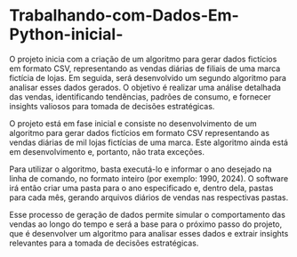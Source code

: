 # Trabalhando-com-Dados-Em-Python-inicial-
O projeto inicia com a criação de um algoritmo para gerar dados fictícios em formato CSV, representando as vendas diárias de filiais de uma marca fictícia de lojas. Em seguida, será desenvolvido um segundo algoritmo para analisar esses dados gerados. O objetivo é realizar uma análise detalhada das vendas, identificando tendências, padrões de consumo, e fornecer insights valiosos para tomada de decisões estratégicas.

O projeto está em fase inicial e consiste no desenvolvimento de um algoritmo para gerar dados fictícios em formato CSV representando as vendas diárias de mil lojas fictícias de uma marca. Este algoritmo ainda está em desenvolvimento e, portanto, não trata exceções.

Para utilizar o algoritmo, basta executá-lo e informar o ano desejado na linha de comando, no formato inteiro (por exemplo: 1990, 2024). O software irá então criar uma pasta para o ano especificado e, dentro dela, pastas para cada mês, gerando arquivos diários de vendas nas respectivas pastas.

Esse processo de geração de dados permite simular o comportamento das vendas ao longo do tempo e será a base para o próximo passo do projeto, que é desenvolver um algoritmo para analisar esses dados e extrair insights relevantes para a tomada de decisões estratégicas.




